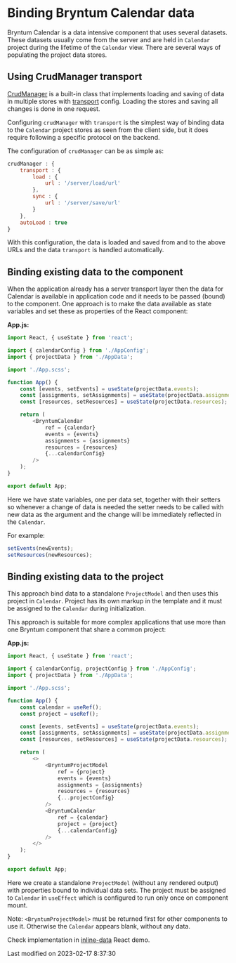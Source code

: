 # Binding Bryntum Calendar data

Bryntum Calendar is a data intensive component that uses several datasets. These datasets usually come from the server
and are held in `Calendar` project during the lifetime of the `Calendar` view. There are several ways of populating the
project data stores.

## Using CrudManager transport

[CrudManager](#Scheduler/data/CrudManager) is a built-in class that implements loading and saving of data in multiple
stores with [transport](#Scheduler/data/CrudManager#config-transport) config. Loading the stores and saving all
changes is done in one request.

Configuring `crudManager` with `transport` is the simplest way of binding data to the `Calendar` project stores as seen
from the client side, but it does require following a specific protocol on the backend.

The configuration of `crudManager` can be as simple as:

```javascript
crudManager : {
    transport : {
        load : {
            url : '/server/load/url'
        },
        sync : {
            url : '/server/save/url'
        }
    },
    autoLoad : true
}
```

With this configuration, the data is loaded and saved from and to the above URLs and the data `transport` is handled
automatically.

## Binding existing data to the component

When the application already has a server transport layer then the data for Calendar is available in application code and
it needs to be passed (bound) to the component. One approach is to make the data available as state variables and set
these as properties of the React component:

**App.js:**

```typescript
import React, { useState } from 'react';

import { calendarConfig } from './AppConfig';
import { projectData } from './AppData';

import './App.scss';

function App() {
    const [events, setEvents] = useState(projectData.events);
    const [assignments, setAssignments] = useState(projectData.assignments);
    const [resources, setResources] = useState(projectData.resources);

    return (
        <BryntumCalendar
            ref = {calendar}
            events = {events}
            assignments = {assignments}
            resources = {resources}
            {...calendarConfig}
        />
    );
}

export default App;
```

Here we have state variables, one per data set, together with their setters so whenever a change of data is needed the
setter needs to be called with new data as the argument and the change will be immediately reflected in the `Calendar`.

For example:

```javascript
setEvents(newEvents);
setResources(newResources);
```

## Binding existing data to the project

This approach bind data to a standalone `ProjectModel` and then uses this project in `Calendar`. Project has its own
markup in the template and it must be assigned to the `Calendar` during initialization.

This approach is suitable for more complex applications that use more than one Bryntum component that share a common
project:

**App.js:**

```typescript
import React, { useState } from 'react';

import { calendarConfig, projectConfig } from './AppConfig';
import { projectData } from './AppData';

import './App.scss';

function App() {
    const calendar = useRef();
    const project = useRef();

    const [events, setEvents] = useState(projectData.events);
    const [assignments, setAssignments] = useState(projectData.assignments);
    const [resources, setResources] = useState(projectData.resources);

    return (
        <>
            <BryntumProjectModel
                ref = {project}
                events = {events}
                assignments = {assignments}
                resources = {resources}
                {...projectConfig}
            />
            <BryntumCalendar
                ref = {calendar}
                project = {project}
                {...calendarConfig}
            />
        </>
    );
}

export default App;
```

Here we create a standalone `ProjectModel` (without any rendered output) with properties bound to individual data sets.
The project must be assigned to `Calendar` in `useEffect` which is configured to run only once on component mount.

Note: `<BryntumProjectModel>` must be returned first for other components to use it. Otherwise the `Calendar` appears
blank, without any data.

Check implementation in [inline-data](../examples/frameworks/react/javascript/inline-data/) React demo.



<p class="last-modified">Last modified on 2023-02-17 8:37:30</p>